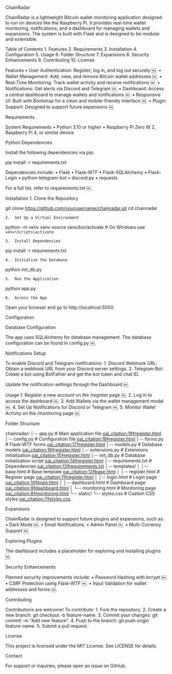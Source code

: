 
ChainRadar

ChainRadar is a lightweight Bitcoin wallet monitoring application designed to run on devices like the Raspberry Pi. It provides real-time wallet monitoring, notifications, and a dashboard for managing wallets and expansions. The system is built with Flask and is designed to be modular and extensible.

Table of Contents
	1.	Features
	2.	Requirements
	3.	Installation
	4.	Configuration
	5.	Usage
	6.	Folder Structure
	7.	Expansions
	8.	Security Enhancements
	9.	Contributing
	10.	License

Features
	•	User Authentication: Register, log in, and log out securely ￼.
	•	Wallet Management: Add, view, and remove Bitcoin wallet addresses ￼.
	•	Real-Time Monitoring: Track wallet activity and receive notifications ￼.
	•	Notifications: Get alerts via Discord and Telegram ￼.
	•	Dashboard: Access a central dashboard to manage wallets and notifications ￼.
	•	Responsive UI: Built with Bootstrap for a clean and mobile-friendly interface ￼.
	•	Plugin Support: Designed to support future expansions ￼.

Requirements

System Requirements
	•	Python 3.10 or higher
	•	Raspberry Pi Zero W 2, Raspberry Pi 4, or similar device

Python Dependencies

Install the following dependencies via pip:

pip install -r requirements.txt

Dependencies include:
	•	Flask
	•	Flask-WTF
	•	Flask-SQLAlchemy
	•	Flask-Login
	•	python-telegram-bot
	•	discord.py
	•	requests

For a full list, refer to requirements.txt ￼.

Installation
	1.	Clone the Repository

git clone https://github.com/yourusername/chainradar.git
cd chainradar


	2.	Set Up a Virtual Environment

python -m venv venv
source venv/bin/activate   # On Windows use `venv\Scripts\activate`


	3.	Install Dependencies

pip install -r requirements.txt


	4.	Initialize the Database

python init_db.py


	5.	Run the Application

python app.py


	6.	Access the App
Open your browser and go to http://localhost:5000.

Configuration

Database Configuration

The app uses SQLAlchemy for database management. The database configuration can be found in config.py ￼.

Notifications Setup

To enable Discord and Telegram notifications:
	1.	Discord Webhook URL: Obtain a webhook URL from your Discord server settings.
	2.	Telegram Bot: Create a bot using BotFather and get the bot token and chat ID.

Update the notification settings through the Dashboard ￼.

Usage
	1.	Register a new account on the /register page ￼.
	2.	Log in to access the dashboard ￼.
	3.	Add Wallets via the wallet management modal ￼.
	4.	Set Up Notifications for Discord or Telegram ￼.
	5.	Monitor Wallet Activity on the /monitoring page ￼.

Folder Structure

chainradar/
│-- app.py                  # Main application file [oai_citation:19‡register.html](file-service://file-6oFWqbiPSAQ74mbwNBhjzs)
│-- config.py               # Configuration file [oai_citation:18‡register.html](file-service://file-6oFWqbiPSAQ74mbwNBhjzs)
│-- forms.py                # Flask-WTF forms [oai_citation:17‡register.html](file-service://file-6oFWqbiPSAQ74mbwNBhjzs)
│-- models.py               # Database models [oai_citation:16‡register.html](file-service://file-6oFWqbiPSAQ74mbwNBhjzs)
│-- extensions.py           # Extensions initialization [oai_citation:15‡register.html](file-service://file-6oFWqbiPSAQ74mbwNBhjzs)
│-- init_db.py              # Database initialization script [oai_citation:14‡register.html](file-service://file-6oFWqbiPSAQ74mbwNBhjzs)
│-- requirements.txt        # Dependencies [oai_citation:13‡requirements.txt](file-service://file-MMo6DfNtdzqTbrWVW43mBo)
│-- templates/
│   │-- base.html           # Base template [oai_citation:12‡base.html](file-service://file-8jfhLHkqwNZQ2JANAEucLw)
│   │-- register.html       # Register page [oai_citation:11‡register.html](file-service://file-6oFWqbiPSAQ74mbwNBhjzs)
│   │-- login.html          # Login page [oai_citation:10‡login.html](file-service://file-4PXSeqpzaZtNYffaYEWSCt)
│   │-- dashboard.html      # Dashboard page [oai_citation:9‡dashboard.html](file-service://file-9i8u6JZQUeZWFZBPRCXUXY)
│   └-- monitoring.html     # Monitoring page [oai_citation:8‡monitoring.html](file-service://file-Bzgx4WhscB4C7RAuTJm6AQ)
└-- static/
    └-- styles.css          # Custom CSS styles [oai_citation:7‡styles.css](file-service://file-XtB8ZT1hYML9EXHVoE5t2P)

Expansions

ChainRadar is designed to support future plugins and expansions, such as:
	•	Dark Mode ￼.
	•	Email Notifications.
	•	Admin Panel ￼.
	•	Multi-Currency Support ￼.

Exploring Plugins

The dashboard includes a placeholder for exploring and installing plugins ￼.

Security Enhancements

Planned security improvements include:
	•	Password Hashing with bcrypt ￼.
	•	CSRF Protection using Flask-WTF ￼.
	•	Input Validation for wallet addresses and forms ￼.

Contributing

Contributions are welcome! To contribute:
	1.	Fork the repository.
	2.	Create a new branch: git checkout -b feature-name.
	3.	Commit your changes: git commit -m "Add new feature".
	4.	Push to the branch: git push origin feature-name.
	5.	Submit a pull request.

License

This project is licensed under the MIT License. See LICENSE for details.

Contact

For support or inquiries, please open an issue on GitHub.
